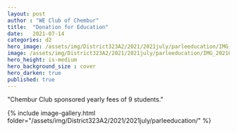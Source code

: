 ```yaml
---
layout: post
author : "WE Club of Chembur"
title:  "Donation for Education"
date:   2021-07-14
categories: d2
hero_image: /assets/img/District323A2/2021/2021july/parleeducation/IMG_20210720_214347.jpg
image: /assets/img/District323A2/2021/2021july/parleeducation/IMG_20210720_214347.jpg
hero_height: is-medium
hero_background_size : cover
hero_darken: true
published: true
---
```


"Chembur Club sponsored yearly fees of 9 students."



{% include image-gallery.html folder="/assets/img/District323A2/2021/2021july/parleeducation/" %}

